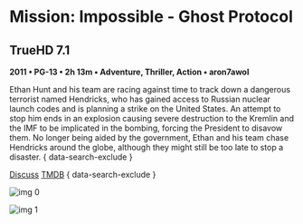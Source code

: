 # Mission: Impossible - Ghost Protocol

## TrueHD 7.1

**2011 • PG-13 • 2h 13m • Adventure, Thriller, Action • aron7awol**

Ethan Hunt and his team are racing against time to track down a dangerous terrorist named Hendricks, who has gained access to Russian nuclear launch codes and is planning a strike on the United States. An attempt to stop him ends in an explosion causing severe destruction to the Kremlin and the IMF to be implicated in the bombing, forcing the President to disavow them. No longer being aided by the government, Ethan and his team chase Hendricks around the globe, although they might still be too late to stop a disaster.
{ data-search-exclude }

[Discuss](https://www.avsforum.com/threads/bass-eq-for-filtered-movies.2995212/post-56885306)  [TMDB](56292)
{ data-search-exclude }

![img 0](https://i.imgur.com/KnnTM3L.jpg)

![img 1](https://i.imgur.com/br1pxdH.png)

